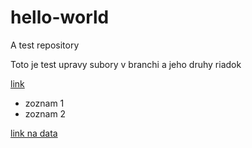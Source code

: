 # hello-world
A test repository

Toto je test upravy subory v branchi
a jeho druhy riadok

[link](http://link.com)

* zoznam 1
* zoznam 2

[link na data](https://github.com/fukidzon/hello-world/tree/master/data)
